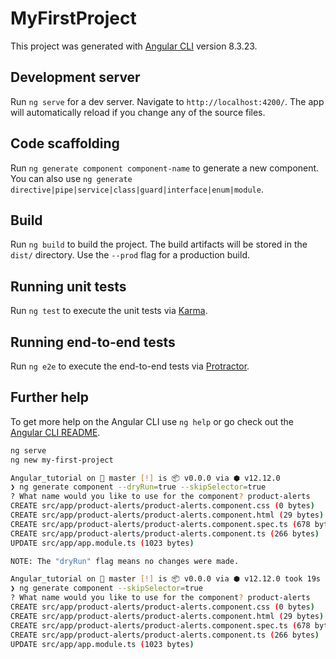 # MyFirstProject

This project was generated with [Angular CLI](https://github.com/angular/angular-cli) version 8.3.23.

## Development server

Run `ng serve` for a dev server. Navigate to `http://localhost:4200/`. The app will automatically reload if you change any of the source files.

## Code scaffolding

Run `ng generate component component-name` to generate a new component. You can also use `ng generate directive|pipe|service|class|guard|interface|enum|module`.

## Build

Run `ng build` to build the project. The build artifacts will be stored in the `dist/` directory. Use the `--prod` flag for a production build.

## Running unit tests

Run `ng test` to execute the unit tests via [Karma](https://karma-runner.github.io).

## Running end-to-end tests

Run `ng e2e` to execute the end-to-end tests via [Protractor](http://www.protractortest.org/).

## Further help

To get more help on the Angular CLI use `ng help` or go check out the [Angular CLI README](https://github.com/angular/angular-cli/blob/master/README.md).

```bash
ng serve
ng new my-first-project

Angular_tutorial on  master [!] is 📦 v0.0.0 via ⬢ v12.12.0
❯ ng generate component --dryRun=true --skipSelector=true
? What name would you like to use for the component? product-alerts
CREATE src/app/product-alerts/product-alerts.component.css (0 bytes)
CREATE src/app/product-alerts/product-alerts.component.html (29 bytes)
CREATE src/app/product-alerts/product-alerts.component.spec.ts (678 bytes)
CREATE src/app/product-alerts/product-alerts.component.ts (266 bytes)
UPDATE src/app/app.module.ts (1023 bytes)

NOTE: The "dryRun" flag means no changes were made.

Angular_tutorial on  master [!] is 📦 v0.0.0 via ⬢ v12.12.0 took 19s
❯ ng generate component --skipSelector=true
? What name would you like to use for the component? product-alerts
CREATE src/app/product-alerts/product-alerts.component.css (0 bytes)
CREATE src/app/product-alerts/product-alerts.component.html (29 bytes)
CREATE src/app/product-alerts/product-alerts.component.spec.ts (678 bytes)
CREATE src/app/product-alerts/product-alerts.component.ts (266 bytes)
UPDATE src/app/app.module.ts (1023 bytes)


```